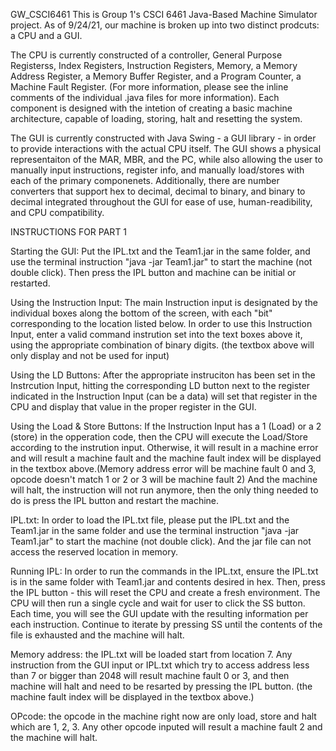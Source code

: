 GW_CSCI6461
This is Group 1's CSCI 6461 Java-Based Machine Simulator project. As of 9/24/21, our machine is broken up into two distinct prodcuts: a CPU and a GUI.

The CPU is currently constructed of a controller, General Purpose Registerss, Index Registers, Instruction Registers, Memory, a Memory Address Register, a Memory Buffer Register, and a Program Counter, a Machine Fault Register. (For more information, please see the inline comments of the individual .java files for more information). Each component is designed with the intetion of creating a basic machine architecture, capable of loading, storing, halt and resetting the system.

The GUI is currently constructed with Java Swing - a GUI library - in order to provide interactions with the actual CPU itself. The GUI shows a physical representaiton of the MAR, MBR, and the PC, while also allowing the user to manually input instructions, register info, and manually load/stores with each of the primary componenets. Additionally, there are number converters that support hex to decimal, decimal to binary, and binary to decimal integrated throughout the GUI for ease of use, human-readibility, and CPU compatibility.

INSTRUCTIONS FOR PART 1

Starting the GUI: Put the IPL.txt and the Team1.jar in the same folder, and use the terminal instruction "java -jar Team1.jar" to start the machine (not double click). Then press the IPL button and machine can be initial or restarted.

Using the Instruction Input: The main Instruction input is designated by the individual boxes along the bottom of the screen, with each "bit" corresponding to the location listed below. In order to use this Instruction Input, enter a valid command instrution set into the text boxes above it, using the appropriate combination of binary digits. (the textbox above will only display and not be used for input)

Using the LD Buttons: After the appropriate instruciton has been set in the Instrcution Input, hitting the corresponding LD button next to the register indicated in the Instruction Input (can be a data) will set that register in the CPU and display that value in the proper register in the GUI.

Using the Load & Store Buttons: If the Instruction Input has a 1 (Load) or a 2 (store) in the opperation code, then the CPU will execute the Load/Store according to the instrution input. Otherwise, it will result in a machine error and will result a machine fault and the machine fault index will be displayed in the textbox above.(Memory address error will be machine fault 0 and 3, opcode doesn't match 1 or 2 or 3 will be machine fault 2) And the machine will halt, the instruction will not run anymore, then the only thing needed to do is press the IPL button and restart the machine.

IPL.txt: In order to load the IPL.txt file, please put the IPL.txt and the Team1.jar in the same folder and use the terminal instruction "java -jar Team1.jar" to start the machine (not double click). And the jar file can not access the reserved location in memory.

Running IPL: In order to run the commands in the IPL.txt, ensure the IPL.txt is in the same folder with Team1.jar and contents desired in hex. Then, press the IPL button - this will reset the CPU and create a fresh environment. The CPU will then run a single cycle and wait for user to click the SS button. Each time, you will see the GUI update with the resulting information per each instruction. Continue to iterate by pressing SS until the contents of the file is exhausted and the machine will halt.

Memory address: the IPL.txt will be loaded start from location 7. Any instruction from the GUI input or IPL.txt which try to access address less than 7 or bigger than 2048 will result machine fault 0 or 3, and then machine will halt and need to be resarted by pressing the IPL button. (the machine fault index will be displayed in the textbox above.)

OPcode: the opcode in the machine right now are only load, store and halt which are 1, 2, 3. Any other opcode inputed will result a machine fault 2 and the machine will halt.